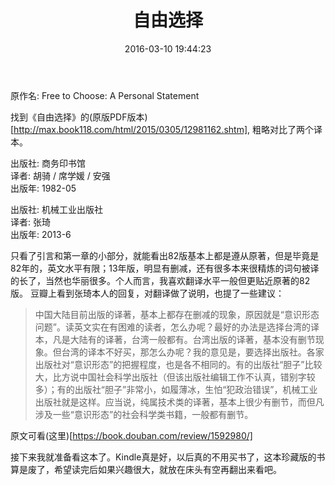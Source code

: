 ﻿--- 
layout: post  
title: 自由选择  
date: 2016-03-10 19:44:23  
categories: Misc   
tags: "Misc Reading"  

--- 

原作名: Free to Choose: A Personal Statement

找到《自由选择》的(原版PDF版本)[http://max.book118.com/html/2015/0305/12981162.shtm], 粗略对比了两个译本。
 
 
出版社: 商务印书馆  
译者: 胡骑 / 席学媛 / 安强   
出版年: 1982-05

出版社: 机械工业出版社  
译者: 张琦   
出版年: 2013-6

只看了引言和第一章的小部分，就能看出82版基本上都是遵从原著，但是毕竟是82年的，英文水平有限；13年版，明显有删减，还有很多本来很精炼的词句被译的长了，当然也华丽很多。个人而言，我喜欢翻译水平一般但更贴近原著的82版。
豆瓣上看到张琦本人的回复，对翻译做了说明，也提了一些建议：

>中国大陆目前出版的译著，基本上都存在删减的现象，原因就是“意识形态问题”。读英文实在有困难的读者，怎么办呢？最好的办法是选择台湾的译本，凡是大陆有的译著，台湾一般都有。台湾出版的译著，基本没有删节现象。但台湾的译本不好买，那怎么办呢？我的意见是，要选择出版社。各家出版社对“意识形态”的把握程度，也是各不相同的。有的出版社“胆子”比较大，比方说中国社会科学出版社（但该出版社编辑工作不认真，错别字较多）；有的出版社“胆子”非常小，如履薄冰，生怕“犯政治错误”，机械工业出版社就是这样。应当说，纯属技术类的译著，基本上很少有删节，而但凡涉及一些“意识形态”的社会科学类书籍，一般都有删节。 

原文可看(这里)[https://book.douban.com/review/1592980/]

接下来我就准备看这本了。Kindle真是好，以后真的不用买书了，这本珍藏版的书算是废了，希望读完后如果兴趣很大，就放在床头有空再翻出来看吧。